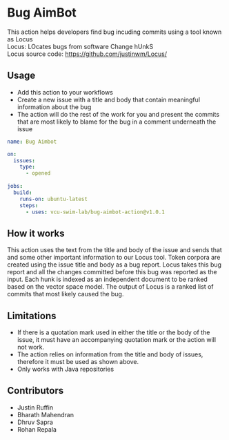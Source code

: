 # Bug AimBot

This action helps developers find bug incuding commits using a tool known as Locus <br />
Locus: LOcates bugs from software Change hUnkS <br />
Locus source code: https://github.com/justinwm/Locus/

## Usage

* Add this action to your workflows
* Create a new issue with a title and body that contain meaningful information about the bug
* The action will do the rest of the work for you and present the commits that are most likely to blame for the bug in a comment underneath the issue

```yaml
name: Bug Aimbot

on:
  issues:
    type:
      - opened
        
jobs:
  build:
    runs-on: ubuntu-latest
    steps:
      - uses: vcu-swim-lab/bug-aimbot-action@v1.0.1
```

## How it works

This action uses the text from the title and body of the issue and sends that and some other important information to our Locus tool.
Token corpora are created using the issue title and body as a bug report. Locus takes this bug report and all the changes committed before this bug was reported as the input. Each hunk is indexed as an independent document to be ranked based on the vector space model. The output of Locus is a ranked list of commits that most likely caused the bug.

## Limitations

* If there is a quotation mark used in either the title or the body of the issue, it must have an accompanying quotation mark or the action will not work.
* The action relies on information from the title and body of issues, therefore it must be used as shown above.
* Only works with Java repositories

## Contributors

* Justin Ruffin
* Bharath Mahendran
* Dhruv Sapra  
* Rohan Repala
